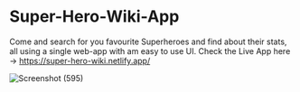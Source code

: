 # Super-Hero-Wiki-App
Come and search for you favourite Superheroes and find about their stats, all using a single web-app with am easy to use UI.
Check the Live App here -> https://super-hero-wiki.netlify.app/

![Screenshot (595)](https://user-images.githubusercontent.com/55058116/133994571-a71bc9ca-5f7d-4a99-8834-812cf34e1389.png)
